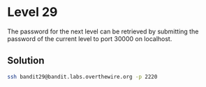 # Level 29

The password for the next level can be retrieved by submitting the password of the current level to port 30000 on localhost.

## Solution

```bash
ssh bandit29@bandit.labs.overthewire.org -p 2220

```
